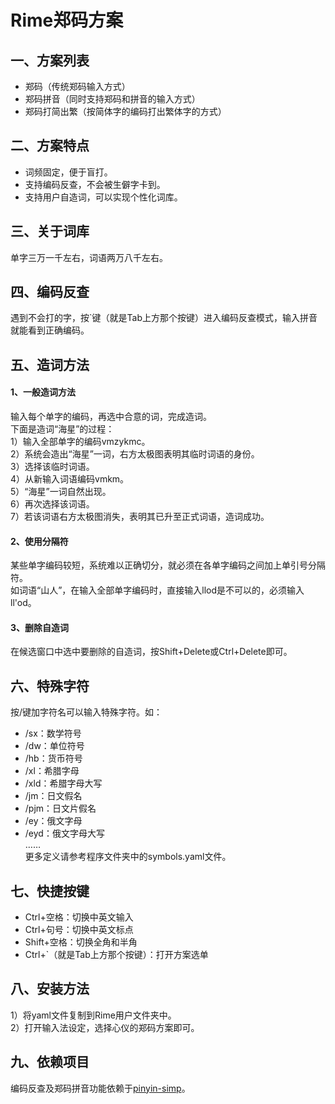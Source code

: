 # Rime郑码方案

## 一、方案列表
* 郑码（传统郑码输入方式）
* 郑码拼音（同时支持郑码和拼音的输入方式）
* 郑码打简出繁（按简体字的编码打出繁体字的方式）

## 二、方案特点
* 词频固定，便于盲打。
* 支持编码反查，不会被生僻字卡到。
* 支持用户自造词，可以实现个性化词库。

## 三、关于词库
单字三万一千左右，词语两万八千左右。

## 四、编码反查
遇到不会打的字，按\`键（就是Tab上方那个按键）进入编码反查模式，输入拼音就能看到正确编码。

## 五、造词方法
#### 1、一般造词方法
输入每个单字的编码，再选中合意的词，完成造词。  
下面是造词“海星”的过程：  
1）输入全部单字的编码vmzykmc。  
2）系统会造出“海星”一词，右方太极图表明其临时词语的身份。  
3）选择该临时词语。  
4）从新输入词语编码vmkm。  
5）“海星”一词自然出现。  
6）再次选择该词语。  
7）若该词语右方太极图消失，表明其已升至正式词语，造词成功。  

#### 2、使用分隔符
某些单字编码较短，系统难以正确切分，就必须在各单字编码之间加上单引号分隔符。    
如词语“山人”，在输入全部单字编码时，直接输入llod是不可以的，必须输入ll'od。

#### 3、删除自造词
在候选窗口中选中要删除的自造词，按Shift+Delete或Ctrl+Delete即可。

## 六、特殊字符
按/键加字符名可以输入特殊字符。如：
* /sx：数学符号
* /dw：单位符号
* /hb：货币符号
* /xl：希腊字母
* /xld：希腊字母大写
* /jm：日文假名
* /pjm：日文片假名
* /ey：俄文字母
* /eyd：俄文字母大写  
……  
更多定义请参考程序文件夹中的symbols.yaml文件。

## 七、快捷按键
* Ctrl+空格：切换中英文输入
* Ctrl+句号：切换中英文标点
* Shift+空格：切换全角和半角
* Ctrl+\`（就是Tab上方那个按键）：打开方案选单

## 八、安装方法
1）将yaml文件复制到Rime用户文件夹中。  
2）打开输入法设定，选择心仪的郑码方案即可。

## 九、依赖项目
编码反查及郑码拼音功能依赖于[pinyin-simp](https://github.com/rime/rime-pinyin-simp)。
